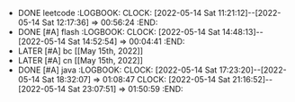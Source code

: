 - DONE leetcode
  :LOGBOOK:
  CLOCK: [2022-05-14 Sat 11:21:12]--[2022-05-14 Sat 12:17:36] =>  00:56:24
  :END:
- DONE [#A] flash
  :LOGBOOK:
  CLOCK: [2022-05-14 Sat 14:48:13]--[2022-05-14 Sat 14:52:54] =>  00:04:41
  :END:
- LATER [#A] bc [[May 15th, 2022]]
- LATER [#A] cn [[May 15th, 2022]]
- DONE [#A] java
  :LOGBOOK:
  CLOCK: [2022-05-14 Sat 17:23:20]--[2022-05-14 Sat 18:32:07] =>  01:08:47
  CLOCK: [2022-05-14 Sat 21:16:52]--[2022-05-14 Sat 23:07:51] =>  01:50:59
  :END: